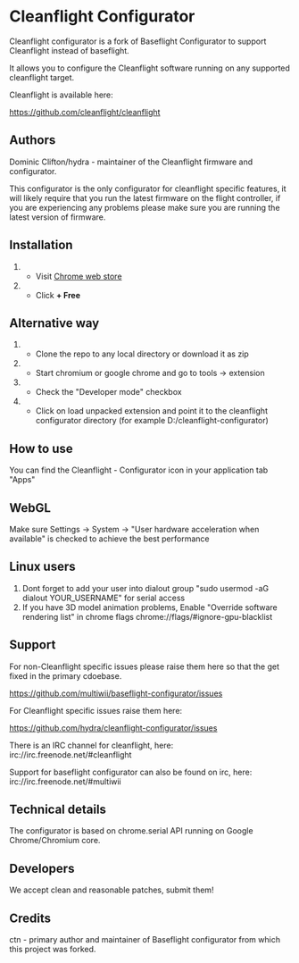 Cleanflight Configurator
========================

Cleanflight configurator is a fork of Baseflight Configurator to support Cleanflight instead of baseflight.

It allows you to configure the Cleanflight software running on any supported cleanflight target.

Cleanflight is available here:

https://github.com/cleanflight/cleanflight

Authors
-------
Dominic Clifton/hydra - maintainer of the Cleanflight firmware and configurator. 

This configurator is the only configurator for cleanflight specific features, it will likely require that you run the latest firmware on the flight controller,
if you are experiencing any problems please make sure you are running the latest version of firmware.

Installation
------------
1. - Visit [Chrome web store](https://chrome.google.com/webstore/detail/cleanflight-configurator/enacoimjcgeinfnnnpajinjgmkahmfgb)
2. - Click <strong>+ Free</strong>

Alternative way
---------------
1. - Clone the repo to any local directory or download it as zip
2. - Start chromium or google chrome and go to tools -> extension
3. - Check the "Developer mode" checkbox
4. - Click on load unpacked extension and point it to the cleanflight configurator directory (for example D:/cleanflight-configurator)

How to use
-----------
You can find the Cleanflight - Configurator icon in your application tab "Apps"

WebGL
-----
Make sure Settings -> System -> "User hardware acceleration when available" is checked to achieve the best performance

Linux users
-----------
1. Dont forget to add your user into dialout group "sudo usermod -aG dialout YOUR_USERNAME" for serial access
2. If you have 3D model animation problems, Enable "Override software rendering list" in chrome flags chrome://flags/#ignore-gpu-blacklist

Support
-------
For non-Cleanflight specific issues please raise them here so that the get fixed in the primary cdoebase.

https://github.com/multiwii/baseflight-configurator/issues

For Cleanflight specific issues raise them here:

https://github.com/hydra/cleanflight-configurator/issues

There is an IRC channel for cleanflight, here: irc://irc.freenode.net/#cleanflight

Support for baseflight configurator can also be found on irc, here: irc://irc.freenode.net/#multiwii

Technical details
-----------------

The configurator is based on chrome.serial API running on Google Chrome/Chromium core.

Developers
----------
We accept clean and reasonable patches, submit them!

Credits
-------
ctn - primary author and maintainer of Baseflight configurator from which this project was forked.
